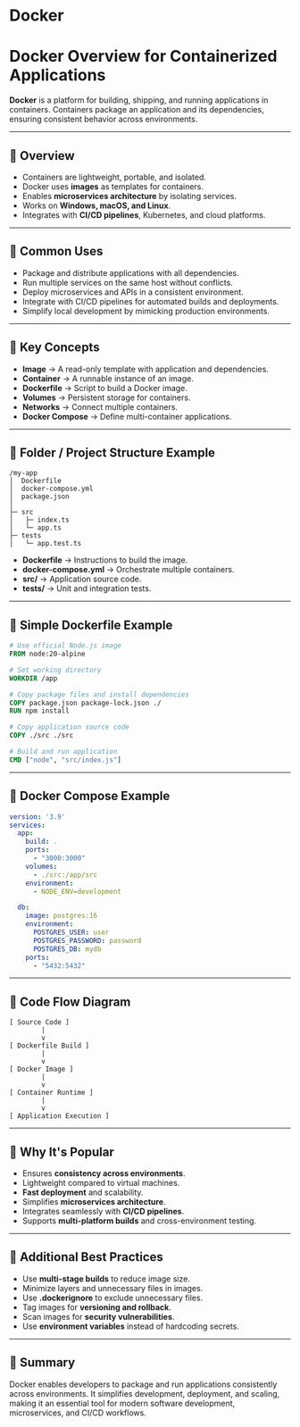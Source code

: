 # Docker

# Docker Overview for Containerized Applications

**Docker** is a platform for building, shipping, and running applications in containers. Containers package an application and its dependencies, ensuring consistent behavior across environments.

---

## 🔹 Overview

* Containers are lightweight, portable, and isolated.
* Docker uses **images** as templates for containers.
* Enables **microservices architecture** by isolating services.
* Works on **Windows, macOS, and Linux**.
* Integrates with **CI/CD pipelines**, Kubernetes, and cloud platforms.

---

## 🔹 Common Uses

* Package and distribute applications with all dependencies.
* Run multiple services on the same host without conflicts.
* Deploy microservices and APIs in a consistent environment.
* Integrate with CI/CD pipelines for automated builds and deployments.
* Simplify local development by mimicking production environments.

---

## 🔹 Key Concepts

* **Image** → A read-only template with application and dependencies.
* **Container** → A runnable instance of an image.
* **Dockerfile** → Script to build a Docker image.
* **Volumes** → Persistent storage for containers.
* **Networks** → Connect multiple containers.
* **Docker Compose** → Define multi-container applications.

---

## 🔹 Folder / Project Structure Example

```
/my-app
│  Dockerfile
│  docker-compose.yml
│  package.json
│
├─ src
│   ├─ index.ts
│   └─ app.ts
├─ tests
│   └─ app.test.ts
```

* **Dockerfile** → Instructions to build the image.
* **docker-compose.yml** → Orchestrate multiple containers.
* **src/** → Application source code.
* **tests/** → Unit and integration tests.

---

## 🔹 Simple Dockerfile Example

```dockerfile
# Use official Node.js image
FROM node:20-alpine

# Set working directory
WORKDIR /app

# Copy package files and install dependencies
COPY package.json package-lock.json ./
RUN npm install

# Copy application source code
COPY ./src ./src

# Build and run application
CMD ["node", "src/index.js"]
```

---

## 🔹 Docker Compose Example

```yaml
version: '3.9'
services:
  app:
    build: .
    ports:
      - "3000:3000"
    volumes:
      - ./src:/app/src
    environment:
      - NODE_ENV=development

  db:
    image: postgres:16
    environment:
      POSTGRES_USER: user
      POSTGRES_PASSWORD: password
      POSTGRES_DB: mydb
    ports:
      - "5432:5432"
```

---

## 🔹 Code Flow Diagram

```
[ Source Code ]
        |
        v
[ Dockerfile Build ]
        |
        v
[ Docker Image ]
        |
        v
[ Container Runtime ]
        |
        v
[ Application Execution ]
```

---

## 🔹 Why It's Popular

* Ensures **consistency across environments**.
* Lightweight compared to virtual machines.
* **Fast deployment** and scalability.
* Simplifies **microservices architecture**.
* Integrates seamlessly with **CI/CD pipelines**.
* Supports **multi-platform builds** and cross-environment testing.

---

## 🔹 Additional Best Practices

* Use **multi-stage builds** to reduce image size.
* Minimize layers and unnecessary files in images.
* Use **.dockerignore** to exclude unnecessary files.
* Tag images for **versioning and rollback**.
* Scan images for **security vulnerabilities**.
* Use **environment variables** instead of hardcoding secrets.

---

## 🔹 Summary

Docker enables developers to package and run applications consistently across environments. It simplifies development, deployment, and scaling, making it an essential tool for modern software development, microservices, and CI/CD workflows.
